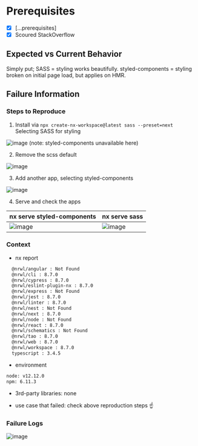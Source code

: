 # Prerequisites
- [x] [...prerequisites]
- [x] Scoured StackOverflow

## Expected vs Current Behavior

Simply put; 
SASS = styling works beautifully.
styled-components = styling broken on initial page load, but applies on HMR.

## Failure Information 

### Steps to Reproduce

1. Install via `npx create-nx-workspace@latest sass --preset=next`
Selecting SASS for styling

![image](https://user-images.githubusercontent.com/6055731/68525459-b67c5280-02f7-11ea-8c69-5130dfc12d6e.png)
(note: styled-components unavailable here)

2. Remove the scss default

![image](https://user-images.githubusercontent.com/6055731/68525561-09a2d500-02f9-11ea-9df7-4049b11a0cfe.png)

3. Add another app, selecting styled-components

![image](https://user-images.githubusercontent.com/6055731/68525571-25a67680-02f9-11ea-85f2-6ca17cdcc1e1.png)

4.  Serve and check the apps

| nx serve styled-components | nx serve sass |
| - | - |
| ![image](https://user-images.githubusercontent.com/6055731/68525625-9b124700-02f9-11ea-8584-caa88089c22a.png) | ![image](https://user-images.githubusercontent.com/6055731/68525600-5e465000-02f9-11ea-9169-63feb4430e51.png) |

### Context

- nx report
```bash
  @nrwl/angular : Not Found
  @nrwl/cli : 8.7.0
  @nrwl/cypress : 8.7.0
  @nrwl/eslint-plugin-nx : 8.7.0
  @nrwl/express : Not Found
  @nrwl/jest : 8.7.0
  @nrwl/linter : 8.7.0
  @nrwl/nest : Not Found
  @nrwl/next : 8.7.0
  @nrwl/node : Not Found
  @nrwl/react : 8.7.0
  @nrwl/schematics : Not Found
  @nrwl/tao : 8.7.0
  @nrwl/web : 8.7.0
  @nrwl/workspace : 8.7.0
  typescript : 3.4.5
```

- environment
```bash
node: v12.12.0
npm: 6.11.3
```

- 3rd-party libraries: none

- use case that failed: check above reproduction steps ☝️ 

### Failure Logs

![image](https://user-images.githubusercontent.com/6055731/68525744-de20ea00-02fa-11ea-94a8-16588ac88c89.png)
